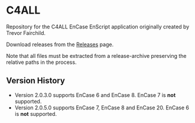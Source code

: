 # C4ALL
Repository for the C4ALL EnCase EnScript application originally created by Trevor Fairchild.

Download releases from the [Releases](https://github.com/sdckey/C4ALL/releases) page.

Note that all files must be extracted from a release-archive preserving the relative paths in the process.

Version History
---------------

* Version 2.0.3.0 supports EnCase 6 and EnCase 8. EnCase 7 is **not** supported.
* Version 2.0.5.0 supports EnCase 7, EnCase 8 and EnCase 20. EnCase 6 is **not** supported.
